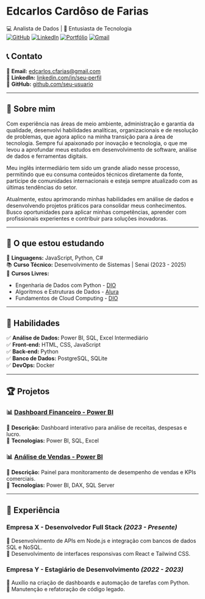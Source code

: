 # **Edcarlos Cardôso de Farias**  
💻 Analista de Dados | 🚀 Entusiasta de Tecnologia  
[![GitHub](https://img.shields.io/badge/GitHub-000?style=for-the-badge&logo=github&logoColor=white)](https://github.com/edcarlos12) 
[![LinkedIn](https://img.shields.io/badge/LinkedIn-0077B5?style=for-the-badge&logo=linkedin&logoColor=white)](https://www.linkedin.com/in/edcarlos-card%C3%B4so-de-farias-2240b1a7/) 
[![Portfólio](https://img.shields.io/badge/Portfólio-00BFFF?style=for-the-badge)](https://github.com/edcarlos12/Portf-lio) 
[![Gmail](https://img.shields.io/badge/Gmail-D14836?style=for-the-badge&logo=gmail&logoColor=white)](mailto:edcarlos.cfarias@gmail.com)


## 📞 Contato  
📧 **Email:** edcarlos.cfarias@gmail.com  
💼 **LinkedIn:** [linkedin.com/in/seu-perfil](https://www.linkedin.com/in/edcarlos-card%C3%B4so-de-farias-2240b1a7/)  
🚀 **GitHub:** [github.com/seu-usuario](https://github.com/seu-usuari)  

---

## 🚀 Sobre mim  
Com experiência nas áreas de meio ambiente, administração e garantia da qualidade, desenvolvi habilidades analíticas, organizacionais e de resolução de problemas, que agora aplico na minha transição para a área de tecnologia. Sempre fui apaixonado por inovação e tecnologia, o que me levou a aprofundar meus estudos em desenvolvimento de software, análise de dados e ferramentas digitais.

Meu inglês intermediário tem sido um grande aliado nesse processo, permitindo que eu consuma conteúdos técnicos diretamente da fonte, participe de comunidades internacionais e esteja sempre atualizado com as últimas tendências do setor.

Atualmente, estou aprimorando minhas habilidades em análise de dados e desenvolvendo projetos práticos para consolidar meus conhecimentos. Busco oportunidades para aplicar minhas competências, aprender com profissionais experientes e contribuir para soluções inovadoras.




---

## 📌 O que estou estudando  
🎯 **Linguagens:** JavaScript, Python, C#  
📚 **Curso Técnico:** Desenvolvimento de Sistemas | Senai (2023 - 2025)  
📖 **Cursos Livres:**  
- Engenharia de Dados com Python - [DIO](https://www.dio.me/certificate/YL5MEBUY/share)  
- Algoritmos e Estruturas de Dados - [Alura](https://www.alura.com.br/)  
- Fundamentos de Cloud Computing - [DIO](https://www.dio.me/)  

---

## 🔧 Habilidades  
✅ **Análise de Dados:** Power BI, SQL, Excel Intermediário  
✅ **Front-end:** HTML, CSS, JavaScript  
✅ **Back-end:** Python  
✅ **Banco de Dados:** PostgreSQL, SQLite  
✅ **DevOps:** Docker  
  

---

## 🏆 Projetos  

### 📊 [Dashboard Financeiro - Power BI](https://github.com/seu-usuario/powerbi-dashboard-financeiro)  
📌 **Descrição:** Dashboard interativo para análise de receitas, despesas e lucro.  
🔧 **Tecnologias:** Power BI, SQL, Excel  

### 📊 [Análise de Vendas - Power BI](https://github.com/seu-usuario/powerbi-vendas)  
📌 **Descrição:** Painel para monitoramento de desempenho de vendas e KPIs comerciais.  
🔧 **Tecnologias:** Power BI, DAX, SQL Server  

---

## 💼 Experiência  

### **Empresa X** - Desenvolvedor Full Stack *(2023 - Presente)*  
🔹 Desenvolvimento de APIs em Node.js e integração com bancos de dados SQL e NoSQL.  
🔹 Desenvolvimento de interfaces responsivas com React e Tailwind CSS.  

### **Empresa Y** - Estagiário de Desenvolvimento *(2022 - 2023)*  
🔹 Auxílio na criação de dashboards e automação de tarefas com Python.  
🔹 Manutenção e refatoração de código legado.  

